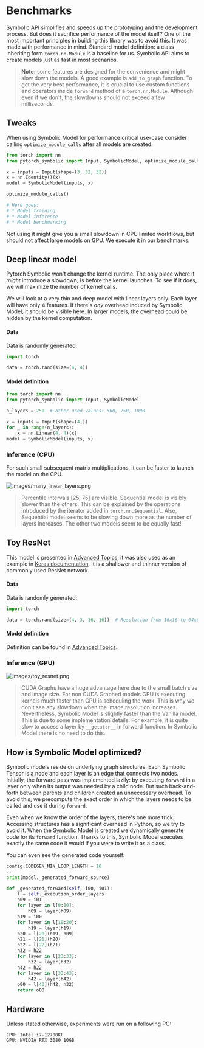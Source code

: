 # Benchmarks

Symbolic API simplifies and speeds up the prototyping
and the development process.
But does it sacrifice performance of the model itself?
One of the most important principles in building this library was to
avoid this.
It was made with performance in mind.
Standard model definition: a class inheriting form `torch.nn.Module`
is a baseline for us.
Symbolic API aims to create models just as fast in most scenarios.

> **Note:** some features are designed for the convenience and might slow down
> the models. A good example is `add_to_graph` function.
> To get the very best performance,
> it is crucial to use custom functions and operators
> inside `forward` method of a `torch.nn.Module`.
> Although even if we don't, the slowdowns should not exceed a few milliseconds.

## Tweaks

When using Symbolic Model for performance critical use-case consider
calling `optimize_module_calls` after all models are created.

```python
from torch import nn
from pytorch_symbolic import Input, SymbolicModel, optimize_module_calls

x = inputs = Input(shape=(3, 32, 32))
x = nn.Identity()(x)
model = SymbolicModel(inputs, x)

optimize_module_calls()

# Here goes:
# * Model training
# * Model inference
# * Model benchmarking
```

Not using it might give you a small slowdown in CPU limited workflows,
but should not affect large models on GPU.
We execute it in our benchmarks.

## Deep linear model

Pytorch Symbolic won't change the kernel runtime.
The only place where it _might_ introduce a slowdown, is before the kernel launches.
To see if it does, we will maximize the number of kernel calls.

We will look at a very thin and deep model with linear layers only.
Each layer will have only 4 features.
If there's _any_ overhead induced by Symbolic Model, it should be visible here.
In larger models, the overhead could be hidden by the kernel computation.

#### Data

Data is randomly generated:

```python
import torch

data = torch.rand(size=(4, 4))
```

#### Model definition

```python
from torch import nn
from pytorch_symbolic import Input, SymbolicModel

n_layers = 250  # other used values: 500, 750, 1000

x = inputs = Input(shape=(4,))
for _ in range(n_layers):
    x = nn.Linear(4, 4)(x)
model = SymbolicModel(inputs, x)
```

### Inference (CPU)

For such small subsequent matrix multiplications,
it can be faster to launch the model on the CPU.

![images/many_linear_layers.png](images/many_linear_layers.png)
> Percentile intervals [25, 75] are visible. Sequential model is visibly
> slower than the others. This can be explained by the operations
> introduced by the iterator added in `torch.nn.Sequential`.
> Also, Sequential model seems to be slowing down more as the number of layers increases.
> The other two models seem to be equally fast!

## Toy ResNet

This model is presented in [Advanced Topics](advanced_topics.md),
it was also used as an example in [Keras documentation](https://keras.io/guides/functional_api/).
It is a shallower and thinner version of commonly used ResNet network.

#### Data

Data is randomly generated:

```python
import torch

data = torch.rand(size=(4, 3, 16, 16))  # Resolution from 16x16 to 64x64
```

#### Model definition

Definition can be found in [Advanced Topics](advanced_topics.md).

### Inference (GPU)

![images/toy_resnet.png](images/toy_resnet.png)
> CUDA Graphs have a huge advantage here due to the small batch size and image size.
> For non CUDA Graphed models GPU is executing kernels much faster than CPU
> is scheduling the work.
> This is why we don't see any slowdown when the image resolution increases.
> Nevertheless, Symbolic Model is slightly faster than the Vanilla model.
> This is due to some implementation details.
> For example, it is quite slow to access a layer by `__getattr__`  in forward function.
> In Symbolic Model there is no need to do this.

## How is Symbolic Model optimized?

Symbolic models reside on underlying graph structures.
Each Symbolic Tensor is a node and each layer is an edge that connects two nodes.
Initially, the forward pass was implemented lazily:
by executing `forward` in a layer only when
its output was needed by a child node.
But such back-and-forth between parents and children created an unnecessary overhead.
To avoid this, we precompute the exact order in which the layers needs to be called
and use it during `forward`.

Even when we know the order of the layers, there's one more trick.
Accessing structures has a significant overhead in Python, so we try to avoid it.
When the Symbolic Model is created we dynamically generate code for its `forward` function.
Thanks to this, Symbolic Model executes exactly the same code it would if you
were to write it as a class.

You can even see the generated code yourself:

```python
config.CODEGEN_MIN_LOOP_LENGTH = 10
...
print(model._generated_forward_source)
```

```python
def _generated_forward(self, i00, i01):
    l = self._execution_order_layers
    h09 = i01
    for layer in l[0:10]:
        h09 = layer(h09)
    h19 = i00
    for layer in l[10:20]:
        h19 = layer(h19)
    h20 = l[20](h19, h09)
    h21 = l[21](h20)
    h22 = l[22](h21)
    h32 = h22
    for layer in l[23:33]:
        h32 = layer(h32)
    h42 = h22
    for layer in l[33:43]:
        h42 = layer(h42)
    o00 = l[43](h42, h32)
    return o00
```

## Hardware

Unless stated otherwise, experiments were run on a following PC:

```
CPU: Intel i7-12700KF
GPU: NVIDIA RTX 3080 10GB
```
